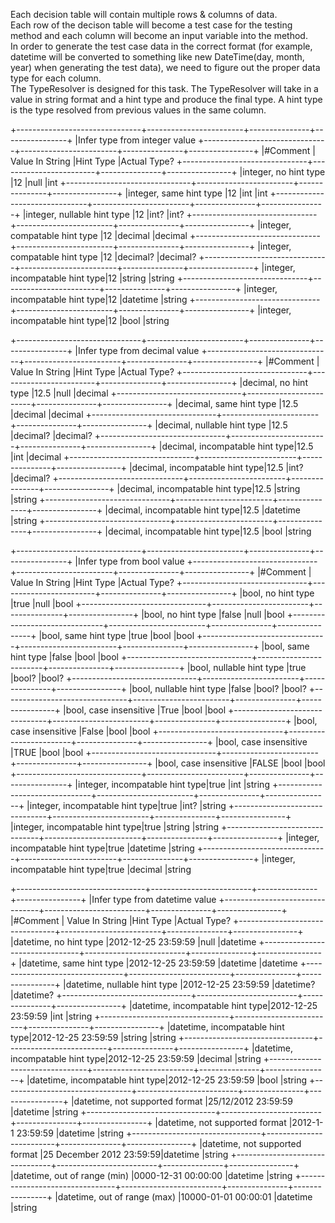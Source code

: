 ﻿Each decision table will contain multiple rows & columns of data.  
Each row of the decison table will become a test case for the 
testing method and each column will become an input variable into 
the method.  
In order to generate the test case data in the correct format (for
example, datetime will be converted to something like
new DateTime(day, month, year) when generating the test data), we
need to figure out the proper data type for each column.  
The TypeResolver is designed for this task. The TypeResolver will 
take in a value in string format and a hint type and produce the 
final type. A hint type is the type resolved from previous values
in the same column.


+-------------------------------+------------------------+---------------+----------------+
|Infer type from integer value 
+-------------------------------+------------------------+---------------+----------------+
|#Comment                       | Value In String        |Hint Type      |Actual Type?
+-------------------------------+------------------------+---------------+----------------+
|integer, no hint type          |12                      |null           |int
+-------------------------------+------------------------+---------------+----------------+
|integer, same hint type        |12                      |int            |int
+-------------------------------+------------------------+---------------+----------------+
|integer, nullable hint type    |12                      |int?           |int?
+-------------------------------+------------------------+---------------+----------------+
|integer, compatable hint type  |12                      |decimal        |decimal
+-------------------------------+------------------------+---------------+----------------+
|integer, compatable hint type  |12                      |decimal?       |decimal?
+-------------------------------+------------------------+---------------+----------------+
|integer, incompatable hint type|12                      |string         |string
+-------------------------------+------------------------+---------------+----------------+
|integer, incompatable hint type|12                      |datetime       |string
+-------------------------------+------------------------+---------------+----------------+
|integer, incompatable hint type|12                      |bool           |string


+-------------------------------+------------------------+---------------+----------------+
|Infer type from decimal value 
+-------------------------------+------------------------+---------------+----------------+
|#Comment                       | Value In String        |Hint Type      |Actual Type?
+-------------------------------+------------------------+---------------+----------------+
|decimal, no hint type          |12.5                    |null           |decimal
+-------------------------------+------------------------+---------------+----------------+
|decimal, same hint type        |12.5                    |decimal        |decimal
+-------------------------------+------------------------+---------------+----------------+
|decimal, nullable hint type    |12.5                    |decimal?       |decimal?
+-------------------------------+------------------------+---------------+----------------+
|decimal, incompatable hint type|12.5                    |int            |decimal
+-------------------------------+------------------------+---------------+----------------+
|decimal, incompatable hint type|12.5                    |int?           |decimal?
+-------------------------------+------------------------+---------------+----------------+
|decimal, incompatable hint type|12.5                    |string         |string
+-------------------------------+------------------------+---------------+----------------+
|decimal, incompatable hint type|12.5                    |datetime       |string
+-------------------------------+------------------------+---------------+----------------+
|decimal, incompatable hint type|12.5                    |bool           |string


+-------------------------------+------------------------+---------------+----------------+
|Infer type from bool value 
+-------------------------------+------------------------+---------------+----------------+
|#Comment                       | Value In String        |Hint Type      |Actual Type?
+-------------------------------+------------------------+---------------+----------------+
|bool, no hint type             |true                    |null           |bool
+-------------------------------+------------------------+---------------+----------------+
|bool, no hint type             |false                   |null           |bool 
+-------------------------------+------------------------+---------------+----------------+
|bool, same hint type           |true                    |bool           |bool
+-------------------------------+------------------------+---------------+----------------+
|bool, same hint type           |false                   |bool           |bool
+-------------------------------+------------------------+---------------+----------------+
|bool, nullable hint type       |true                    |bool?          |bool?
+-------------------------------+------------------------+---------------+----------------+
|bool, nullable hint type       |false                   |bool?          |bool?
+-------------------------------+------------------------+---------------+----------------+
|bool, case insensitive         |True                    |bool           |bool
+-------------------------------+------------------------+---------------+----------------+
|bool, case insensitive         |False                   |bool           |bool
+-------------------------------+------------------------+---------------+----------------+
|bool, case insensitive         |TRUE                    |bool           |bool
+-------------------------------+------------------------+---------------+----------------+
|bool, case insensitive         |FALSE                   |bool           |bool
+-------------------------------+------------------------+---------------+----------------+
|integer, incompatable hint type|true                    |int            |string
+-------------------------------+------------------------+---------------+----------------+
|integer, incompatable hint type|true                    |int?           |string
+-------------------------------+------------------------+---------------+----------------+
|integer, incompatable hint type|true                    |string         |string
+-------------------------------+------------------------+---------------+----------------+
|integer, incompatable hint type|true                    |datetime       |string
+-------------------------------+------------------------+---------------+----------------+
|integer, incompatable hint type|true                    |decimal        |string

+--------------------------------+-------------------------+---------------+----------------+
|Infer type from datetime value 
+--------------------------------+-------------------------+---------------+----------------+
|#Comment                        | Value In String         |Hint Type      |Actual Type?
+--------------------------------+-------------------------+---------------+----------------+
|datetime, no hint type          |2012-12-25 23:59:59      |null           |datetime
+--------------------------------+-------------------------+---------------+----------------+
|datetime, same hint type        |2012-12-25 23:59:59      |datetime       |datetime
+--------------------------------+-------------------------+---------------+----------------+
|datetime, nullable hint type    |2012-12-25 23:59:59      |datetime?      |datetime?
+--------------------------------+-------------------------+---------------+----------------+
|datetime, incompatable hint type|2012-12-25 23:59:59      |int            |string
+--------------------------------+-------------------------+---------------+----------------+
|datetime, incompatable hint type|2012-12-25 23:59:59      |string         |string
+--------------------------------+-------------------------+---------------+----------------+
|datetime, incompatable hint type|2012-12-25 23:59:59      |decimal        |string
+--------------------------------+-------------------------+---------------+----------------+
|datetime, incompatable hint type|2012-12-25 23:59:59      |bool           |string
+--------------------------------+-------------------------+---------------+----------------+
|datetime, not supported format  |25/12/2012 23:59:59      |datetime       |string
+--------------------------------+-------------------------+---------------+----------------+
|datetime, not supported format  |2012-1-1 23:59:59        |datetime       |string
+--------------------------------+-------------------------+---------------+----------------+
|datetime, not supported format  |25 December 2012 23:59:59|datetime       |string
+--------------------------------+-------------------------+---------------+----------------+
|datetime, out of range (min)    |0000-12-31 00:00:00      |datetime       |string
+--------------------------------+-------------------------+---------------+----------------+
|datetime, out of range (max)    |10000-01-01 00:00:01     |datetime       |string
